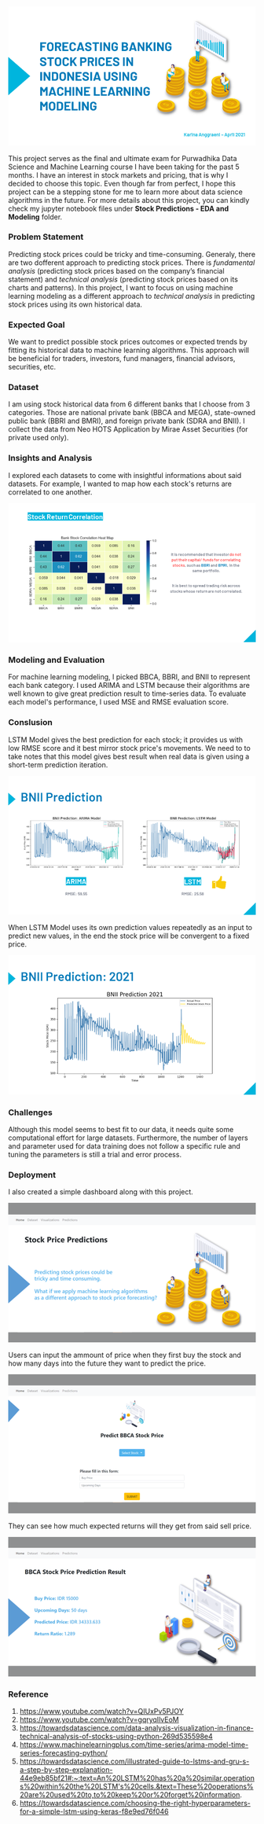![Cover](https://github.com/karina-anggraeni/Stock-Price-Predictions/blob/main/Sample%20Image/Cover.png)

This project serves as the final and ultimate exam for Purwadhika Data Science and Machine Learning course I have been taking for the past 5 months. I have an interest in stock markets and pricing, that is why I decided to choose this topic. Even though far from perfect, I hope this project can be a stepping stone for me to learn more about data science algorithms in the future. For more details about this project, you can kindly check my jupyter notebook files under **Stock Predictions - EDA and Modeling** folder.

### **Problem Statement** </br>
Predicting stock prices could be tricky and time-consuming. Generaly, there are two dofferent approach to predicting stock prices. There is _fundamental analysis_ (predicting stock prices based on the company’s financial statement) and _technical analysis_ (predicting stock prices based on its charts and patterns). In this project, I want to focus on using machine learning modeling as a different approach to _technical analysis_ in predicting stock prices using its own historical data.

### **Expected Goal** </br>
We want to predict possible stock prices outcomes or expected trends by fitting its historical data to machine learning algorithms. This approach will be beneficial for traders, investors, fund managers, financial advisors, securities, etc.

### **Dataset** </br>
I am using stock historical data from 6 different banks that I choose from 3 categories. Those are national private bank (BBCA and MEGA), state-owned public bank (BBRI and BMRI), and foreign private bank (SDRA and BNII). I collect the data from Neo HOTS Application by Mirae Asset Securities (for private used only).

### **Insights and Analysis** </br>
I explored each datasets to come with insightful informations about said datasets. For example, I wanted to map how each stock's returns are correlated to one another.

![EDA](https://github.com/karina-anggraeni/Stock-Price-Predictions/blob/main/Sample%20Image/EDA_Example.png)

### **Modeling and Evaluation** </br>
For machine learning modeling, I picked BBCA, BBRI, and BNII to represent each bank category. I used ARIMA and LSTM because their algorithms are well known to give great prediction result to time-series data. To evaluate each model's performance, I used MSE and RMSE evaluation score.

### **Conslusion** </br>
LSTM Model gives the best prediction for each stock; it provides us with low RMSE score and it best mirror stock price's movements. We need to to take notes that this model gives best result when real data is given using a short-term prediction iteration.

![Compare](https://github.com/karina-anggraeni/Stock-Price-Predictions/blob/main/Sample%20Image/BNII_Comparation.png)

When LSTM Model uses its own prediction values repeatedly as an input to predict new values, in the end the stock price will be convergent to a fixed price.

![Predict](https://github.com/karina-anggraeni/Stock-Price-Predictions/blob/main/Sample%20Image/BNII_Prediction.png)

### **Challenges** </br>
Although this model seems to best fit to our data, it needs quite some computational effort for large datasets. Furthermore, the number of layers and parameter used for data training does not follow a specific rule and tuning the parameters is still a trial and error process.

### **Deployment** </br>
I also created a simple dashboard along with this project.

![Home](https://github.com/karina-anggraeni/Stock-Price-Predictions/blob/main/Sample%20Image/DashboardHome.png)

Users can input the ammount of price when they first buy the stock and how many days into the future they want to predict the price.

![Predict](https://github.com/karina-anggraeni/Stock-Price-Predictions/blob/main/Sample%20Image/DashboardPredict.png)

 They can see how much expected returns will they get from said sell price.
 
 ![Result](https://github.com/karina-anggraeni/Stock-Price-Predictions/blob/main/Sample%20Image/DashboardResult.png)

### **Reference** </br>
1. https://www.youtube.com/watch?v=QIUxPv5PJOY
2. https://www.youtube.com/watch?v=gqryqIlvEoM
3. https://towardsdatascience.com/data-analysis-visualization-in-finance-technical-analysis-of-stocks-using-python-269d535598e4
4. https://www.machinelearningplus.com/time-series/arima-model-time-series-forecasting-python/
5. https://towardsdatascience.com/illustrated-guide-to-lstms-and-gru-s-a-step-by-step-explanation-44e9eb85bf21#:~:text=An%20LSTM%20has%20a%20similar,operations%20within%20the%20LSTM's%20cells.&text=These%20operations%20are%20used%20to,to%20keep%20or%20forget%20information.
6. https://towardsdatascience.com/choosing-the-right-hyperparameters-for-a-simple-lstm-using-keras-f8e9ed76f046
